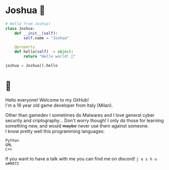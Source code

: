 # **Joshua 🍥** 

```py
# Hello from Joshua!
class Joshua:
    def __init__(self):
        self.name = "Joshua"

    @property
    def hello(self) -> object:
        return "Hello world! 🌷"

joshua = Joshua().hello
```

# 🦄
Hello everyone! Welcome to my GitHub!</br>
I'm a 16 year old game developer from Italy (Milan).

Other than gamedev I sometimes do Malwares and I love general cyber security and criptography... Don't worry though! I only do those for learning something new, and would ~~maybe~~ never use them against someone. </br>
I know pretty well this programming languages:
```
Python
GML
C++
```

If you want to have a talk with me you can find me on discord! ``j o s h u a#0072``
